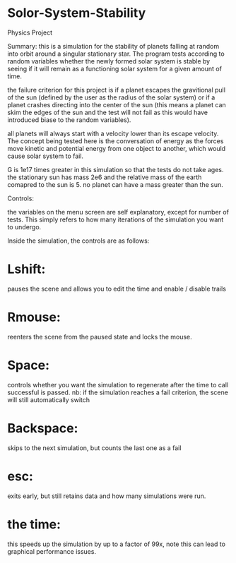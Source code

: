 # Solor-System-Stability
Physics Project

Summary:
this is a simulation for the stability of planets falling at random into orbit around a singular stationary star. The program tests according to random variables whether the newly formed solar system is stable by seeing if it will remain as a functioning solar system for a given amount of time. 

the failure criterion for this project is if a planet escapes the gravitional pull of the sun (defined by the user as the radius of the solar system) or if a planet crashes directing into the center of the sun (this means a planet can skim the edges of the sun and the test will not fail as this would have introduced biase to the random variables).

all planets will always start with a velocity lower than its escape velocity. The concept being tested here is the conversation of energy as the forces move kinetic and potential energy from one object to another, which would cause solar system to fail.

G is 1e17 times greater in this simulation so that the tests do not take ages.
the stationary sun has mass 2e6 and the relative mass of the earth comapred to the sun is 5. 
no planet can have a mass greater than the sun.


Controls:

the variables on the menu screen are self explanatory, except for number of tests. This simply refers to how many iterations of the simulation you want to undergo.

Inside the simulation, the controls are as follows:
# Lshift: 
pauses the scene and allows you to edit the time and enable / disable trails
# Rmouse: 
reenters the scene from the paused state and locks the mouse.
# Space: 
controls whether you want the simulation to regenerate after the time to call successful is passed. 
          nb: if the simulation reaches a fail criterion, the scene will still automatically switch
# Backspace: 
skips to the next simulation, but counts the last one as a fail
# esc: 
exits early, but still retains data and how many simulations were run.

# the time: 
this speeds up the simulation by up to a factor of 99x, note this can lead to graphical performance issues.
